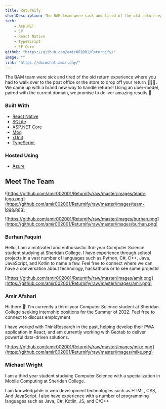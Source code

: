```yaml
---
title: Returnify
shortDescription: The BAM team were sick and tired of the old return experience where you had to walk over to the post office or the store to drop off your return 🥱🥱🥱. We came up with a brand new way to handle returns! Using an uber-model, paired with the current domain, we promise to deliver amazing results 🧢.
tech: 
    - Asp.NET
    - C#
    - React Native
    - TypeScript
    - EF Core
github: "https://github.com/amir002001/Returnify/"
image: ""
link: "https://docuchat.amir.day/"
---
```

The BAM team were sick and tired of the old return experience where you had to walk over to the post office or the store to drop off your return 🥱🥱🥱. We came up with a brand new way to handle returns! Using an uber-model, paired with the current domain, we promise to deliver amazing results 🧢.

### Built With

- [React Native](https://reactjs.org/)
- [SQLite](https://sqlite.org/)
- [ASP.NET Core](https://sqlite.org/)
- [Moq](https://github.com/moq/moq4/)
- [xUnit](https://xunit.net/)
- [TypeScript](https://www.typescriptlang.org/)

### Hosted Using

- [Azure](https://azure.microsoft.com/en-us/)

## Meet The Team

![https://github.com/amir002001/Returnify/raw/master/images/team-logo.png](https://github.com/amir002001/Returnify/raw/master/images/team-logo.png)

![https://github.com/amir002001/Returnify/raw/master/images/burhan.png](https://github.com/amir002001/Returnify/raw/master/images/burhan.png)

### Burhan Faquiri

Hello, I am a motivated and enthusiastic 3rd-year Computer Science student studying at Sheridan College. I have experience through school projects in a vast number of languages such as Python, C#, C++, Java, JavaScript, and Kotlin to name a few. Feel free to connect where we can have a conversation about technology, hackathons or to see some projects!

![https://github.com/amir002001/Returnify/raw/master/images/amir.png](https://github.com/amir002001/Returnify/raw/master/images/amir.png)

### Amir Afshari

Hi there 👋! I'm currently a third-year Computer Science student at Sheridan College seeking internship positions for the Summer of 2022. Feel free to connect to discuss employment

I have worked with ThinkResearch in the past, helping develop their PWA application in React, and am currently working with Geotab to deliver powerful data-driven solutions.

![https://github.com/amir002001/Returnify/raw/master/images/mike.png](https://github.com/amir002001/Returnify/raw/master/images/mike.png)

### Michael Wright

I am a third year student studying Computer Science with a specialization in Mobile Computing at Sheridan College.

I am knowledgable in web development technologies such as HTML, CSS, And JavaScript. I also have experience with a number of programming languages such as Java, C#, Kotlin, JS, and C/C++
